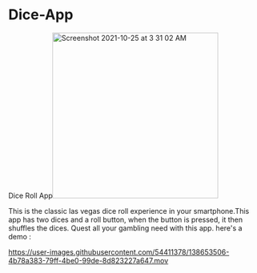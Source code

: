 # Dice-App
Dice Roll App<img width="331" alt="Screenshot 2021-10-25 at 3 31 02 AM" src="https://user-images.githubusercontent.com/54411378/138653624-f17fdeb8-0228-4ed8-bca9-01b690b71af8.png">





This is the classic las vegas dice roll experience in your smartphone.This app  has two dices and a roll button, when the button is pressed, it then shuffles the dices. Quest all your gambling need with this app. here's a demo :





https://user-images.githubusercontent.com/54411378/138653506-4b78a383-79ff-4be0-99de-8d823227a647.mov

